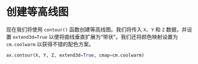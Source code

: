 # 创建等高线图

现在我们将使用 `contour()` 函数创建等高线图。我们将传入 `X`、`Y` 和 `Z` 数据，并设置 `extend3d=True` 以便将曲线垂直扩展为“带状”。我们还将颜色映射设置为 `cm.coolwarm` 以获得不错的配色方案。

```python
ax.contour(X, Y, Z, extend3d=True, cmap=cm.coolwarm)
```
